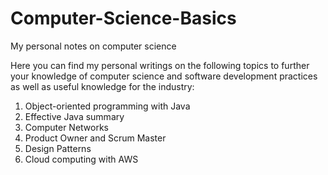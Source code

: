 # Computer-Science-Basics
My personal notes on computer science

Here you can find my personal writings on the following topics to further your knowledge of computer science and software development practices as well as useful knowledge for the industry:

1) Object-oriented programming with Java
2) Effective Java summary
3) Computer Networks
4) Product Owner and Scrum Master
5) Design Patterns
6) Cloud computing with AWS
